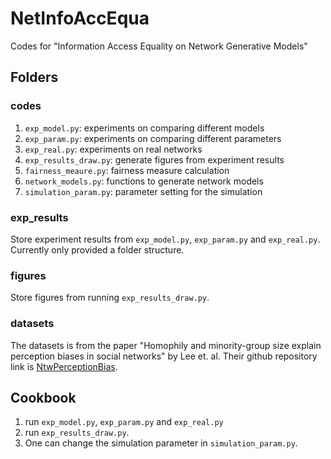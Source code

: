 # NetInfoAccEqua
 Codes for "Information Access Equality on Network Generative Models"

## Folders
### codes
1. `exp_model.py`: experiments on comparing different models
2. `exp_param.py`: experiments on comparing different parameters
3. `exp_real.py`: experiments on real networks
4. `exp_results_draw.py`: generate figures from experiment results
5. `fairness_meaure.py`: fairness measure calculation
6. `network_models.py`: functions to generate network models
7. `simulation_param.py`: parameter setting for the simulation

### exp_results
Store experiment results from `exp_model.py`, `exp_param.py` and `exp_real.py`. Currently only provided a folder structure.

### figures
Store figures from running `exp_results_draw.py`.

### datasets
The datasets is from the paper "Homophily and minority-group size explain perception biases in social networks" by Lee et. al. Their github repository link is [NtwPerceptionBias](https://github.com/frbkrm/NtwPerceptionBias).

## Cookbook
1. run `exp_model.py`, `exp_param.py` and `exp_real.py`
2. run `exp_results_draw.py`.
3. One can change the simulation parameter in `simulation_param.py`.

